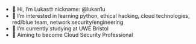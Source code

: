 - 👋 Hi, I’m Lukas🤓  nickname: @lukan1u 
- 👀 I’m interested in learning python, ethical hacking, cloud technologies, red/blue team, network security/engineering
- 🌱 I’m currently studying at UWE Bristol
- 🎯 Aiming to become Cloud Security Professional
